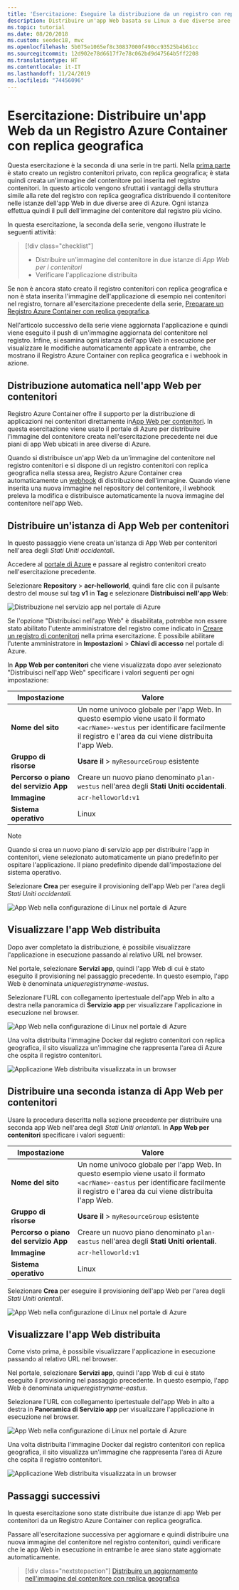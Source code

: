 ```yaml
---
title: 'Esercitazione: Eseguire la distribuzione da un registro con replica geografica'
description: Distribuire un'app Web basata su Linux a due diverse aree di Azure usando un'immagine del contenitore da un Registro Azure Container con replica geografica. Seconda parte di una serie in tre parti.
ms.topic: tutorial
ms.date: 08/20/2018
ms.custom: seodec18, mvc
ms.openlocfilehash: 5b075e1065ef8c30837000f490cc93525b4b61cc
ms.sourcegitcommit: 12d902e78d6617f7e78c062bd9d47564b5ff2208
ms.translationtype: HT
ms.contentlocale: it-IT
ms.lasthandoff: 11/24/2019
ms.locfileid: "74456096"
---
```

# <a name="tutorial-deploy-a-web-app-from-a-geo-replicated-azure-container-registry"></a>Esercitazione: Distribuire un'app Web da un Registro Azure Container con replica geografica

Questa esercitazione è la seconda di una serie in tre parti. Nella [prima parte](container-registry-tutorial-prepare-registry.md) è stato creato un registro contenitori privato, con replica geografica; è stata quindi creata un'immagine del contenitore poi inserita nel registro contenitori. In questo articolo vengono sfruttati i vantaggi della struttura simile alla rete del registro con replica geografica distribuendo il contenitore nelle istanze dell'app Web in due diverse aree di Azure. Ogni istanza effettua quindi il pull dell'immagine del contenitore dal registro più vicino.

In questa esercitazione, la seconda della serie, vengono illustrate le seguenti attività:

> [!div class="checklist"]
> * Distribuire un'immagine del contenitore in due istanze di *App Web per i contenitori*
> * Verificare l'applicazione distribuita

Se non è ancora stato creato il registro contenitori con replica geografica e non è stata inserita l'immagine dell'applicazione di esempio nei contenitori nel registro, tornare all'esercitazione precedente della serie, [Preparare un Registro Azure Container con replica geografica](container-registry-tutorial-prepare-registry.md).

Nell'articolo successivo della serie viene aggiornata l'applicazione e quindi viene eseguito il push di un'immagine aggiornata del contenitore nel registro. Infine, si esamina ogni istanza dell'app Web in esecuzione per visualizzare le modifiche automaticamente applicate a entrambe, che mostrano il Registro Azure Container con replica geografica e i webhook in azione.

## <a name="automatic-deployment-to-web-apps-for-containers"></a>Distribuzione automatica nell'app Web per contenitori

Registro Azure Container offre il supporto per la distribuzione di applicazioni nei contenitori direttamente in[App Web per contenitori](../app-service/containers/index.yml). In questa esercitazione viene usato il portale di Azure per distribuire l'immagine del contenitore creata nell'esercitazione precedente nei due piani di app Web ubicati in aree diverse di Azure.

Quando si distribuisce un'app Web da un'immagine del contenitore nel registro contenitori e si dispone di un registro contenitori con replica geografica nella stessa area, Registro Azure Container crea automaticamente un [webhook](container-registry-webhook.md) di distribuzione dell'immagine. Quando viene inserita una nuova immagine nel repository del contenitore, il webhook preleva la modifica e distribuisce automaticamente la nuova immagine del contenitore nell'app Web.

## <a name="deploy-a-web-app-for-containers-instance"></a>Distribuire un'istanza di App Web per contenitori

In questo passaggio viene creata un'istanza di App Web per contenitori nell'area degli *Stati Uniti occidentali*.

Accedere al [portale di Azure](https://portal.azure.com) e passare al registro contenitori creato nell'esercitazione precedente.

Selezionare **Repository** > **acr-helloworld**, quindi fare clic con il pulsante destro del mouse sul tag **v1** in **Tag** e selezionare **Distribuisci nell'app Web**:

![Distribuzione nel servizio app nel portale di Azure][deploy-app-portal-01]

Se l'opzione "Distribuisci nell'app Web" è disabilitata, potrebbe non essere stato abilitato l'utente amministratore del registro come indicato in [Creare un registro di contenitori](container-registry-tutorial-prepare-registry.md#create-a-container-registry) nella prima esercitazione. È possibile abilitare l'utente amministratore in **Impostazioni** > **Chiavi di accesso** nel portale di Azure.

In **App Web per contenitori** che viene visualizzata dopo aver selezionato "Distribuisci nell'app Web" specificare i valori seguenti per ogni impostazione:

| Impostazione | Valore |
|---|---|
| **Nome del sito** | Un nome univoco globale per l'app Web. In questo esempio viene usato il formato `<acrName>-westus` per identificare facilmente il registro e l'area da cui viene distribuita l'app Web. |
| **Gruppo di risorse** | **Usare il**  > `myResourceGroup` esistente |
| **Percorso o piano del servizio App** | Creare un nuovo piano denominato `plan-westus` nell'area degli **Stati Uniti occidentali**. |
| **Immagine** | `acr-helloworld:v1` |
| **Sistema operativo** | Linux |

> [!NOTE]
> Quando si crea un nuovo piano di servizio app per distribuire l'app in contenitori, viene selezionato automaticamente un piano predefinito per ospitare l'applicazione. Il piano predefinito dipende dall'impostazione del sistema operativo.

Selezionare **Crea** per eseguire il provisioning dell'app Web per l'area degli *Stati Uniti occidentali*.

![App Web nella configurazione di Linux nel portale di Azure][deploy-app-portal-02]

## <a name="view-the-deployed-web-app"></a>Visualizzare l'app Web distribuita

Dopo aver completato la distribuzione, è possibile visualizzare l'applicazione in esecuzione passando al relativo URL nel browser.

Nel portale, selezionare **Servizi app**, quindi l'app Web di cui è stato eseguito il provisioning nel passaggio precedente. In questo esempio, l'app Web è denominata *uniqueregistryname-westus*.

Selezionare l'URL con collegamento ipertestuale dell'app Web in alto a destra nella panoramica di **Servizio app** per visualizzare l'applicazione in esecuzione nel browser.

![App Web nella configurazione di Linux nel portale di Azure][deploy-app-portal-04]

Una volta distribuita l'immagine Docker dal registro contenitori con replica geografica, il sito visualizza un'immagine che rappresenta l'area di Azure che ospita il registro contenitori.

![Applicazione Web distribuita visualizzata in un browser][deployed-app-westus]

## <a name="deploy-second-web-app-for-containers-instance"></a>Distribuire una seconda istanza di App Web per contenitori

Usare la procedura descritta nella sezione precedente per distribuire una seconda app Web nell'area degli *Stati Uniti orientali*. In **App Web per contenitori** specificare i valori seguenti:

| Impostazione | Valore |
|---|---|
| **Nome del sito** | Un nome univoco globale per l'app Web. In questo esempio viene usato il formato `<acrName>-eastus` per identificare facilmente il registro e l'area da cui viene distribuita l'app Web. |
| **Gruppo di risorse** | **Usare il**  > `myResourceGroup` esistente |
| **Percorso o piano del servizio App** | Creare un nuovo piano denominato `plan-eastus` nell'area degli **Stati Uniti orientali**. |
| **Immagine** | `acr-helloworld:v1` |
| **Sistema operativo** | Linux |

Selezionare **Crea** per eseguire il provisioning dell'app Web per l'area degli *Stati Uniti orientali*.

![App Web nella configurazione di Linux nel portale di Azure][deploy-app-portal-06]

## <a name="view-the-deployed-web-app"></a>Visualizzare l'app Web distribuita

Come visto prima, è possibile visualizzare l'applicazione in esecuzione passando al relativo URL nel browser.

Nel portale, selezionare **Servizi app**, quindi l'app Web di cui è stato eseguito il provisioning nel passaggio precedente. In questo esempio, l'app Web è denominata *uniqueregistryname-eastus*.

Selezionare l'URL con collegamento ipertestuale dell'app Web in alto a destra in **Panoramica di Servizio app** per visualizzare l'applicazione in esecuzione nel browser.

![App Web nella configurazione di Linux nel portale di Azure][deploy-app-portal-07]

Una volta distribuita l'immagine Docker dal registro contenitori con replica geografica, il sito visualizza un'immagine che rappresenta l'area di Azure che ospita il registro contenitori.

![Applicazione Web distribuita visualizzata in un browser][deployed-app-eastus]

## <a name="next-steps"></a>Passaggi successivi

In questa esercitazione sono state distribuite due istanze di app Web per contenitori da un Registro Azure Container con replica geografica.

Passare all'esercitazione successiva per aggiornare e quindi distribuire una nuova immagine del contenitore nel registro contenitori, quindi verificare che le app Web in esecuzione in entrambe le aree siano state aggiornate automaticamente.

> [!div class="nextstepaction"]
> [Distribuire un aggiornamento nell'immagine del contenitore con replica geografica](./container-registry-tutorial-deploy-update.md)

<!-- IMAGES -->
[deploy-app-portal-01]: ./media/container-registry-tutorial-deploy-app/deploy-app-portal-01.png
[deploy-app-portal-02]: ./media/container-registry-tutorial-deploy-app/deploy-app-portal-02.png
[deploy-app-portal-03]: ./media/container-registry-tutorial-deploy-app/deploy-app-portal-03.png
[deploy-app-portal-04]: ./media/container-registry-tutorial-deploy-app/deploy-app-portal-04.png
[deploy-app-portal-05]: ./media/container-registry-tutorial-deploy-app/deploy-app-portal-05.png
[deploy-app-portal-06]: ./media/container-registry-tutorial-deploy-app/deploy-app-portal-06.png
[deploy-app-portal-07]: ./media/container-registry-tutorial-deploy-app/deploy-app-portal-07.png
[deployed-app-westus]: ./media/container-registry-tutorial-deploy-app/deployed-app-westus.png
[deployed-app-eastus]: ./media/container-registry-tutorial-deploy-app/deployed-app-eastus.png